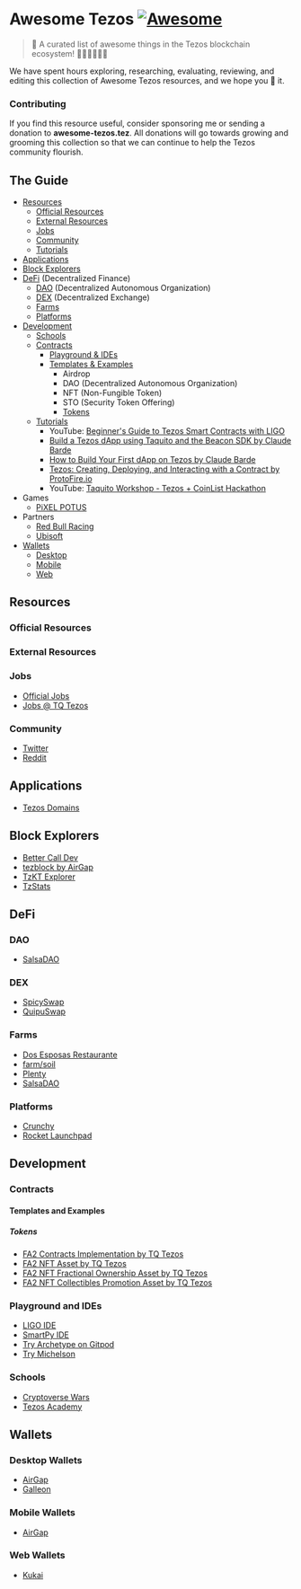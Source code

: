 # Awesome Tezos [![Awesome](https://cdn.rawgit.com/sindresorhus/awesome/d7305f38d29fed78fa85652e3a63e154dd8e8829/media/badge.svg)](https://github.com/sindresorhus/awesome)

> 🎉 A curated list of awesome things in the Tezos blockchain ecosystem! 🥳🤓🥳🤓🥳🤑

We have spent hours exploring, researching, evaluating, reviewing, and editing this collection of Awesome Tezos resources, and we hope you 💙 it. 

### Contributing

If you find this resource useful, consider sponsoring me or sending a donation to **awesome-tezos.tez**. All donations will go towards growing and grooming this collection so that we can continue to help the Tezos community flourish.

## The Guide

- [Resources](#resources)
  - [Official Resources](#official-resources)
  - [External Resources](#external-resources)
  - [Jobs](#jobs)
  - [Community](#community)
  - [Tutorials](#tutorials)
- [Applications](#applications)
- [Block Explorers](#block-explorers)
- [DeFi](#defi) (Decentralized Finance)
  - [DAO](#dao) (Decentralized Autonomous Organization)
  - [DEX](#dex) (Decentralized Exchange)
  - [Farms](#farms)
  - [Platforms](#platforms)
- [Development](#development)
  - [Schools](#schools)
  - [Contracts](#contracts)
    - [Playground &amp; IDEs](#playground-and-ides)
    - [Templates &amp; Examples](#templates-and-examples)
      - Airdrop
      - DAO (Decentralized Autonomous Organization)
      - NFT (Non-Fungible Token)
      - STO (Security Token Offering)
      - [Tokens](#tokens)
  - [Tutorials](#tutorials)
    - YouTube: [Beginner's Guide to Tezos Smart Contracts with LIGO](https://www.youtube.com/watch?v=Ozf250c52AI)
    - [Build a Tezos dApp using Taquito and the Beacon SDK by Claude Barde](https://medium.com/coinmonks/build-a-tezos-dapp-using-taquito-and-the-beacon-sdk-692d7dc822aa)
    - [How to Build Your First dApp on Tezos by Claude Barde](https://betterprogramming.pub/build-your-first-dapp-on-tezos-270c568d4fe9)
    - [Tezos: Creating, Deploying, and Interacting with a Contract by ProtoFire.io](https://medium.com/protofire-blog/tezos-part-1-creating-deploying-and-interacting-with-a-contract-5ee3efa819fa)
    - YouTube: [Taquito Workshop - Tezos + CoinList Hackathon](https://www.youtube.com/watch?v=qYk_17YbPa4)
- Games
  - [PiXEL POTUS](https://www.pixelpotus.com/)
- Partners
  - [Red Bull Racing](https://www.redbull.com/int-en/redbullracing)
  - [Ubisoft](https://www.ubisoft.com/)
- [Wallets](#wallets)
  - [Desktop](#desktop-wallets)
  - [Mobile](#mobile-wallets)
  - [Web](#web-wallets)

## Resources

### Official Resources

### External Resources

### Jobs

- [Official Jobs](https://tezos.com/docs/home/jobs)
- [Jobs @ TQ Tezos](https://boards.greenhouse.io/tqtezos)

### Community

- [Twitter](https://twitter.com/tezos)
- [Reddit](https://www.reddit.com/r/tezos/)

## Applications

- [Tezos Domains](https://tezos.domains/)

## Block Explorers

- [Better Call Dev](https://better-call.dev/)
- [tezblock by AirGap](https://tezblock.io/)
- [TzKT Explorer](https://tzkt.io/)
- [TzStats](https://tzstats.com/)

## DeFi

### DAO

- [SalsaDAO](https://salsadao.xyz/#/dao)

### DEX

- [SpicySwap](https://spicyswap.xyz/)
- [QuipuSwap](https://quipuswap.com/)

### Farms

- [Dos Esposas Restaurante](https://dos-esposas.restaurant)
- [farm/soil](https://farmsoil.xtz)
- [Plenty](https://plentydefi.com)
- [SalsaDAO](https://salsadao.xyz/#/farm)

### Platforms

- [Crunchy](https://crunchy.network/)
- [Rocket Launchpad](https://docs.rocketlaunchpad.io)


## Development

### Contracts

#### Templates and Examples

##### Tokens

- [FA2 Contracts Implementation by TQ Tezos](https://github.com/tqtezos/smart-contracts)
- [FA2 NFT Asset by TQ Tezos](https://github.com/tqtezos/smart-contracts/tree/master/nft_assets)
- [FA2 NFT Fractional Ownership Asset by TQ Tezos](https://github.com/tqtezos/smart-contracts/tree/master/fractional)
- [FA2 NFT Collectibles Promotion Asset by TQ Tezos](https://github.com/tqtezos/smart-contracts/tree/master/collectibles)

### Playground and IDEs

- [LIGO IDE](https://ide.ligolang.org/)
- [SmartPy IDE](https://smartpy.io/ide)
- [Try Archetype on Gitpod](https://gitpod.io/#https://github.com/edukera/try-archetype)
- [Try Michelson](https://try-michelson.com/)

### Schools

- [Cryptoverse Wars](https://cryptocodeschool.in/tezos/)
- [Tezos Academy](https://tezosacademy.io/)


## Wallets

### Desktop Wallets

- [AirGap](https://airgap.it/)
- [Galleon](https://cryptonomic.tech/galleon.html)

### Mobile Wallets

- [AirGap](https://airgap.it/)

### Web Wallets

- [Kukai](https://wallet.kukai.app/)
